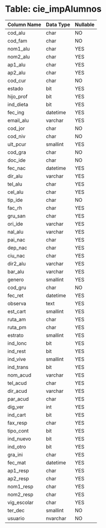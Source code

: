 # Table: cie_impAlumnos

| Column Name | Data Type | Nullable |
|-------------|-----------|----------|
| cod_alu | char | NO |
| cod_fam | char | NO |
| nom1_alu | char | YES |
| nom2_alu | char | YES |
| ap1_alu | char | YES |
| ap2_alu | char | YES |
| cod_cur | char | NO |
| estado | bit | YES |
| hijo_prof | bit | YES |
| ind_dieta | bit | YES |
| fec_ing | datetime | YES |
| email_alu | varchar | YES |
| cod_jor | char | NO |
| cod_niv | char | NO |
| ult_pcur | smallint | YES |
| cod_gra | char | NO |
| doc_ide | char | NO |
| fec_nac | datetime | YES |
| dir_alu | varchar | YES |
| tel_alu | char | YES |
| cel_alu | char | YES |
| tip_ide | char | NO |
| fac_rh | char | YES |
| gru_san | char | YES |
| ori_ide | varchar | YES |
| nal_alu | varchar | YES |
| pai_nac | char | YES |
| dep_nac | char | YES |
| ciu_nac | char | YES |
| dir2_alu | varchar | YES |
| bar_alu | varchar | YES |
| genero | smallint | YES |
| cod_gru | char | NO |
| fec_ret | datetime | YES |
| observa | text | YES |
| est_cart | smallint | YES |
| ruta_am | char | YES |
| ruta_pm | char | YES |
| estrato | smallint | YES |
| ind_lonc | bit | YES |
| ind_rest | bit | YES |
| ind_vive | smallint | YES |
| ind_trans | bit | YES |
| nom_acud | varchar | YES |
| tel_acud | char | YES |
| dir_acud | varchar | YES |
| par_acud | char | YES |
| dig_ver | int | YES |
| ind_cart | bit | YES |
| fax_resp | char | YES |
| tipo_cont | bit | YES |
| ind_nuevo | bit | YES |
| ind_otro | bit | YES |
| gra_ini | char | YES |
| fec_mat | datetime | YES |
| ap1_resp | char | YES |
| ap2_resp | char | YES |
| nom1_resp | char | YES |
| nom2_resp | char | YES |
| vig_escolar | char | YES |
| ter_dec | smallint | NO |
| usuario | nvarchar | NO |
